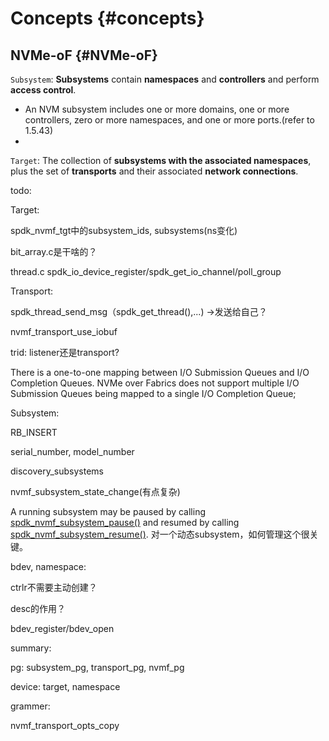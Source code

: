 # Concepts {#concepts}

## NVMe-oF {#NVMe-oF}

`Subsystem`: **Subsystems** contain **namespaces** and **controllers** and perform **access control**. 

- An NVM subsystem includes one or more domains, one or more controllers, zero or more namespaces, and one or more ports.(refer to 1.5.43)
- 

`Target`:  The collection of **subsystems with the associated namespaces**, plus the set of **transports** and their associated **network connections**. 



















todo:

Target:

spdk_nvmf_tgt中的subsystem_ids, subsystems(ns变化)

bit_array.c是干啥的？

thread.c spdk_io_device_register/spdk_get_io_channel/poll_group



Transport:

spdk_thread_send_msg（spdk_get_thread(),...) ->发送给自己？

nvmf_transport_use_iobuf

trid: listener还是transport?

  There is a one-to-one mapping between I/O Submission Queues and I/O Completion Queues.
NVMe over Fabrics does not support multiple I/O Submission Queues being mapped to a single
I/O Completion Queue;  



Subsystem:

RB_INSERT

serial_number, model_number

discovery_subsystems

nvmf_subsystem_state_change(有点复杂)

 A running subsystem may be paused by calling [spdk_nvmf_subsystem_pause()](https://spdk.io/doc/nvmf_8h.html#a7be3b7421b631e48f9a0178ed8db8842) and resumed by calling [spdk_nvmf_subsystem_resume()](https://spdk.io/doc/nvmf_8h.html#aac21e50a3e893cf2629955dd553e9e32).  对一个动态subsystem，如何管理这个很关键。



bdev, namespace:

ctrlr不需要主动创建？

desc的作用？

bdev_register/bdev_open





summary:

pg: subsystem_pg, transport_pg, nvmf_pg

device: target, namespace





grammer:

 nvmf_transport_opts_copy

